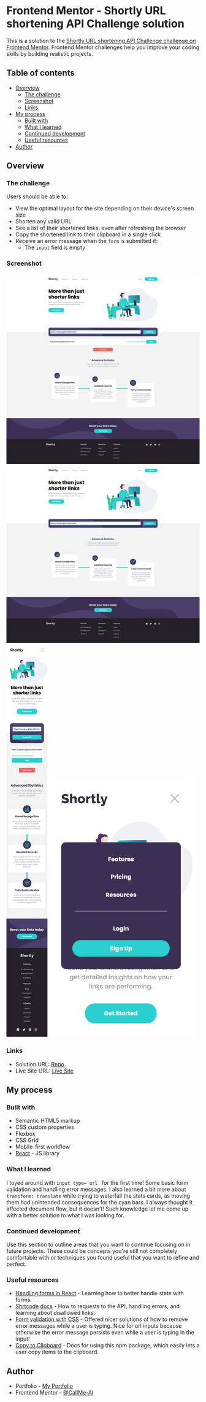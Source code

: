 # Frontend Mentor - Shortly URL shortening API Challenge solution

This is a solution to the [Shortly URL shortening API Challenge challenge on Frontend Mentor](https://www.frontendmentor.io/challenges/url-shortening-api-landing-page-2ce3ob-G). Frontend Mentor challenges help you improve your coding skills by building realistic projects.

## Table of contents

- [Overview](#overview)
  - [The challenge](#the-challenge)
  - [Screenshot](#screenshot)
  - [Links](#links)
- [My process](#my-process)
  - [Built with](#built-with)
  - [What I learned](#what-i-learned)
  - [Continued development](#continued-development)
  - [Useful resources](#useful-resources)
- [Author](#author)

## Overview

### The challenge

Users should be able to:

- View the optimal layout for the site depending on their device's screen size
- Shorten any valid URL
- See a list of their shortened links, even after refreshing the browser
- Copy the shortened link to their clipboard in a single click
- Receive an error message when the `form` is submitted if:
  - The `input` field is empty

### Screenshot

![](./screenshots/desktop-active.png)
![](./screenshots/desktop.png)
![](./screenshots/mobile.png)
![](./screenshots/mobile-dropdown.png)

### Links

- Solution URL: [Repo](https://github.com/CallMe-AL/fementor-url-shortening)
- Live Site URL: [Live Site](https://callme-al.github.io/fementor-url-shortening/)

## My process

### Built with

- Semantic HTML5 markup
- CSS custom properties
- Flexbox
- CSS Grid
- Mobile-first workflow
- [React](https://reactjs.org/) - JS library

### What I learned

I toyed around with `input type='url'` for the first time! Some basic form validation and handling error messages. I also learned a bit more about `transform: translate` while trying to waterfall the stats cards, as moving them had unintended consequences for the cyan bars. I always thought it affected document flow, but it doesn't! Such knowledge let me come up with a better solution to what I was looking for.

### Continued development

Use this section to outline areas that you want to continue focusing on in future projects. These could be concepts you're still not completely comfortable with or techniques you found useful that you want to refine and perfect.

### Useful resources

- [Handling forms in React](https://reactjs.org/docs/forms.html) - Learning how to better handle state with forms.
- [Shrtcode docs](https://shrtco.de/docs) - How to requests to the API, handling errors, and learning about disallowed links.
- [Form validation with CSS](https://www.bram.us/2021/01/28/form-validation-you-want-notfocusinvalid-not-invalid/) - Offered nicer solutions of how to remove error messages while a user is typing. Nice for url inputs because otherwise the error message persists even while a user is typing in the input!
- [Copy to Clipboard](https://www.npmjs.com/package/react-copy-to-clipboard) - Docs for using this npm package, which easily lets a user copy items to the clipboard.

## Author

- Portfolio - [My Portfolio](https://callme-al.github.io/portfolio/)
- Frontend Mentor - [@CallMe-Al](https://www.frontendmentor.io/profile/CallMe-AL)
